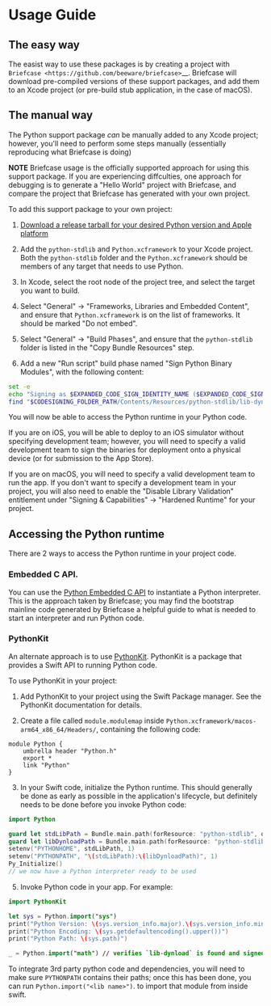 # Usage Guide

## The easy way

The easist way to use these packages is by creating a project with `Briefcase
<https://github.com/beeware/briefcase>`__. Briefcase will download pre-compiled
versions of these support packages, and add them to an Xcode project (or
pre-build stub application, in the case of macOS).

## The manual way

The Python support package *can* be manually added to any Xcode project;
however, you'll need to perform some steps manually (essentially reproducing what
Briefcase is doing)

**NOTE** Briefcase usage is the officially supported approach for using this
support package. If you are experiencing diffculties, one approach for debugging
is to generate a "Hello World" project with Briefcase, and compare the project that
Briefcase has generated with your own project.

To add this support package to your own project:

1. [Download a release tarball for your desired Python version and Apple platform](https://github.com/beeware/Python-Apple-support/releases)

2. Add the `python-stdlib` and `Python.xcframework` to your Xcode project. Both
   the `python-stdlib` folder and the `Python.xcframework` should be members of
   any target that needs to use Python.

3. In Xcode, select the root node of the project tree, and select the target you
   want to build.

4. Select "General" -> "Frameworks, Libraries and Embedded Content", and ensure
   that `Python.xcframework` is on the list of frameworks. It should be marked
   "Do not embed".

5. Select "General" -> "Build Phases", and ensure that the `python-stdlib` folder
   is listed in the "Copy Bundle Resources" step.

6. Add a new "Run script" build phase named "Sign Python Binary Modules", with the following content:

```bash
set -e
echo "Signing as $EXPANDED_CODE_SIGN_IDENTITY_NAME ($EXPANDED_CODE_SIGN_IDENTITY)"
find "$CODESIGNING_FOLDER_PATH/Contents/Resources/python-stdlib/lib-dynload" -name "*.so" -exec /usr/bin/codesign --force --sign "$EXPANDED_CODE_SIGN_IDENTITY" -o runtime --timestamp=none --preserve-metadata=identifier,entitlements,flags --generate-entitlement-der {} \;
```

You will now be able to access the Python runtime in your Python code.

If you are on iOS, you will be able to deploy to an iOS simulator without specifying
development team; however, you will need to specify a valid development team to sign
the binaries for deployment onto a physical device (or for submission to the App Store).

If you are on macOS, you will need to specify a valid development team to run
the app. If you don't want to specify a development team in your project, you
will also need to enable the "Disable Library Validation" entitlement under
"Signing & Capabilities" -> "Hardened Runtime" for your project.

## Accessing the Python runtime

There are 2 ways to access the Python runtime in your project code.

### Embedded C API.

You can use the [Python Embedded C
API](https://docs.python.org/3/extending/embedding.html) to instantiate a Python
interpreter. This is the approach taken by Briefcase; you may find the bootstrap
mainline code generated by Briefcase a helpful guide to what is needed to start
an interpreter and run Python code.

### PythonKit

An alternate approach is to use
[PythonKit](https://github.com/pvieito/PythonKit). PythonKit is a package that
provides a Swift API to running Python code.

To use PythonKit in your project:

1. Add PythonKit to your project using the Swift Package manager. See the
   PythonKit documentation for details.

2. Create a file called `module.modulemap` inside
   `Python.xcframework/macos-arm64_x86_64/Headers/`, containing the following
   code:
```
module Python {
    umbrella header "Python.h"
    export *
    link "Python"
}
```

3. In your Swift code, initialize the Python runtime. This should generally be
   done as early as possible in the application's lifecycle, but definitely
   needs to be done before you invoke Python code:
```swift
import Python

guard let stdLibPath = Bundle.main.path(forResource: "python-stdlib", ofType: nil) else { return }
guard let libDynloadPath = Bundle.main.path(forResource: "python-stdlib/lib-dynload", ofType: nil) else { return }
setenv("PYTHONHOME", stdLibPath, 1)
setenv("PYTHONPATH", "\(stdLibPath):\(libDynloadPath)", 1)
Py_Initialize()
// we now have a Python interpreter ready to be used
```

5. Invoke Python code in your app. For example:
```swift
import PythonKit

let sys = Python.import("sys")
print("Python Version: \(sys.version_info.major).\(sys.version_info.minor)")
print("Python Encoding: \(sys.getdefaultencoding().upper())")
print("Python Path: \(sys.path)")

_ = Python.import("math") // verifies `lib-dynload` is found and signed successfully
```

To integrate 3rd party python code and dependencies, you will need to make sure
`PYTHONPATH` contains their paths; once this has been done, you can run
`Python.import("<lib name>")`. to import that module from inside swift.
